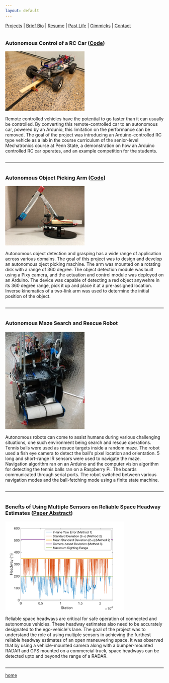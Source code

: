 ```yaml
---
layout: default
---
```

[Projects](./projects.html) | [Brief Bio](./bio.html) | [Resume](./resume.html) | [Past Life](http://pravegaracingvit.herokuapp.com/) | [Gimmicks](https://www.behance.net/kvarada) | [Contact](./contacts.html)

<html>

<head>

<link rel="stylesheet" href="https://cdnjs.cloudflare.com/ajax/libs/font-awesome/4.7.0/css/font-awesome.min.css">	

</head>

<body>

<!-- Portfolio Gallery Grid -->
<div class="row">

  <div class="column">
    <div class="content">
      <h3>Autonomous Control of a RC Car (<a href="https://github.com/iamvarada/Autonomous-Control-of-a-RC-Car/blob/master/Autonomous_RC_car_LineFollowingRoutine.ino">Code</a>) </h3>
      <img src="/assets/img/autonomous_car.png" alt="RCCar" style="width:50%">
      <p> Remote controlled vehicles have the potential to go faster than it can usually be controlled. By converting this remote-controlled car to an autonomous car, powered by an Ardunio, this limitation on the performance can be removed. The goal of the project was introducing an Arduino-controlled RC type vehicle as a lab in the course curriculum of the senior-level Mechatronics course at Penn State, a demonstration on how an Arduino controlled RC car operates, and an example competition for the students. </p>
    </div>
  </div>
  
  <hr style="height:2px;border-width:0;color:gray;background-color:gray">

  <div class="column">
    <div class="content">
      <h3>Autonomous Object Picking Arm (<a href="https://github.com/iamvarada/Autonomous-Object-Picking-Machine/blob/master/autonomous_object_picking_machine_final_code.ino">Code</a>) </h3>
      <img src="/assets/img/two_link_arm.jpg" alt="linkArm" style="width:50%">
      <p>Autonomous object detection and grasping has a wide range of application across various domains. The goal of this project was to design and develop an autonomous oject picking machine. The arm was mounted on a rotating disk with a range of 360 degree. The object detection module was built using a Pixy camera, and the actuation and control module was deployed on an Arduino. The device was capable of detecting a red object anywehre in its 360 degree range, pick it up and place it at a pre-assigned location. Inverse kinematics of a two-link arm was used to determine the initial position of the object. </p>
    </div>
  </div>

  <hr style="height:2px;border-width:0;color:gray;background-color:gray">

  <div class="column">
    <div class="content">
      <h3>Autonomous Maze Search and Rescue Robot</h3>
      <img src="/assets/img/search_and_rescue_robot.png" alt="robot" style="width:50%">
      <p>Autonomous robots can come to assist humans during various challenging situations, one such environment being search and rescue operations. Tennis balls were used as resuce targets inside a random maze. The robot used a fish eye camera to detect the ball's pixel location and orientation. 5 long and short-range IR sensors were used to navigate the maze. Navigation algorithm ran on an Arduino and the computer vision algorithm for detecting the tennis balls ran on a Raspberry Pi. The boards communicated through serial ports. The robot switched between various navigation modes and the ball-fetching mode using a finite state machine. </p>
    </div>
  </div>
  
   <hr style="height:2px;border-width:0;color:gray;background-color:gray">

  <div class="column">
    <div class="content">
      <h3>Benefts of Using Multiple Sensors on Reliable Space Headway Estimates (<a href="https://asmedigitalcollection.asme.org/DSCC/proceedings-abstract/DSCC2019/59148/V001T01A006/1070510">Paper Abstract</a>)</h3>
      <img src="/assets/img/headway_multiple_methods.png" alt="thesis" style="width:75%">
      <p>Reliable space headways are critical for safe operation of connected and autonomous vehicles. These headway estimates also need to be accurately designated to the ego-vehicle's lane. The goal of the project was to understand the role of using multiple sensors in achieving the furthest reliable headway estimates of an open maneuvering space. It was observed that by using a vehicle-mounted camera along with a bumper-mounted RADAR and GPS mounted on a commercial truck, space headways can be detected upto and beyond the range of a RADAR. </p>
    </div>
  </div>

  <hr style="height:2px;border-width:0;color:gray;background-color:gray">

</div>

</body>

</html>

[home](./)
